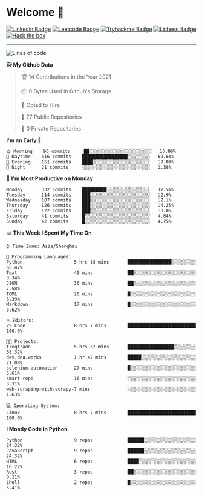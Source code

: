 # Welcome 👋

[![Linkedin Badge](https://img.shields.io/badge/-PedroTorres-blue?style=flat-square&logo=Linkedin&logoColor=white&link=https://www.linkedin.com/in/PedroTorres/)](https://www.linkedin.com/in/pedro-torres-cruz/)
[![Leetcode Badge](https://img.shields.io/badge/profile-leetcode-green)](https://leetcode.com/corfucinas/)
[![Tryhackme Badge](https://img.shields.io/badge/profile-tryhackme-blue)](https://tryhackme.com/p/Corfucinas/)
[![Lichess Badge](https://img.shields.io/badge/challenge_me-lichess-yellow)](https://lichess.org/@/Corfucinas)
[![Hack the box](https://img.shields.io/badge/hack_the_box-profile-red)](https://www.hackthebox.eu/profile/375826)

---

<!--START_SECTION:waka-->
![Lines of code](https://img.shields.io/badge/From%20Hello%20World%20I%27ve%20Written-1.4%20million%20lines%20of%20code-blue)

**🐱 My Github Data** 

> 🏆 14 Contributions in the Year 2021
 > 
> 📦 0 Bytes Used in Github's Storage 
 > 
> 💼 Opted to Hire
 > 
> 📜 77 Public Repositories 
 > 
> 🔑 0 Private Repositories  
 > 
**I'm an Early 🐤** 

```text
🌞 Morning    96 commits     ██░░░░░░░░░░░░░░░░░░░░░░░   10.86% 
🌆 Daytime    616 commits    █████████████████░░░░░░░░   69.68% 
🌃 Evening    151 commits    ████░░░░░░░░░░░░░░░░░░░░░   17.08% 
🌙 Night      21 commits     ░░░░░░░░░░░░░░░░░░░░░░░░░   2.38%

```
📅 **I'm Most Productive on Monday** 

```text
Monday       332 commits    █████████░░░░░░░░░░░░░░░░   37.56% 
Tuesday      114 commits    ███░░░░░░░░░░░░░░░░░░░░░░   12.9% 
Wednesday    107 commits    ███░░░░░░░░░░░░░░░░░░░░░░   12.1% 
Thursday     126 commits    ███░░░░░░░░░░░░░░░░░░░░░░   14.25% 
Friday       122 commits    ███░░░░░░░░░░░░░░░░░░░░░░   13.8% 
Saturday     41 commits     █░░░░░░░░░░░░░░░░░░░░░░░░   4.64% 
Sunday       42 commits     █░░░░░░░░░░░░░░░░░░░░░░░░   4.75%

```


📊 **This Week I Spent My Time On** 

```text
⌚︎ Time Zone: Asia/Shanghai

💬 Programming Languages: 
Python                   5 hrs 18 mins       ████████████████░░░░░░░░░   65.47% 
Text                     40 mins             ██░░░░░░░░░░░░░░░░░░░░░░░   8.34% 
JSON                     36 mins             ██░░░░░░░░░░░░░░░░░░░░░░░   7.58% 
TOML                     26 mins             █░░░░░░░░░░░░░░░░░░░░░░░░   5.39% 
Markdown                 17 mins             █░░░░░░░░░░░░░░░░░░░░░░░░   3.62%

🔥 Editors: 
VS Code                  8 hrs 7 mins        █████████████████████████   100.0%

🐱‍💻 Projects: 
freqtrade                5 hrs 32 mins       █████████████████░░░░░░░░   68.32% 
dev.dna.works            1 hr 42 mins        █████░░░░░░░░░░░░░░░░░░░░   21.08% 
selenium-automation      27 mins             █░░░░░░░░░░░░░░░░░░░░░░░░   5.61% 
smart-repo               16 mins             ░░░░░░░░░░░░░░░░░░░░░░░░░   3.31% 
web-scraping-with-scrapy-7 mins              ░░░░░░░░░░░░░░░░░░░░░░░░░   1.63%

💻 Operating System: 
Linux                    8 hrs 7 mins        █████████████████████████   100.0%

```

**I Mostly Code in Python** 

```text
Python                   9 repos             ██████░░░░░░░░░░░░░░░░░░░   24.32% 
JavaScript               9 repos             ██████░░░░░░░░░░░░░░░░░░░   24.32% 
HTML                     6 repos             ████░░░░░░░░░░░░░░░░░░░░░   16.22% 
Rust                     3 repos             ██░░░░░░░░░░░░░░░░░░░░░░░   8.11% 
Shell                    2 repos             █░░░░░░░░░░░░░░░░░░░░░░░░   5.41%

```



<!--END_SECTION:waka-->
